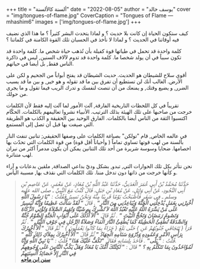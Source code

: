 +++
title = "ألسنة كالألسنة"
date = "2022-08-05"
author = "يوسف خالد"
cover = "img/tongues-of-flame.jpg"
CoverCaption = "Tongues of Flame — mhashim6"
images = ['img/tongues-of-flame.jpg']
+++

كيف ستكون الحياة إن كانت بلا حديث ؟ و لماذا يتحدث البشر كثيراً ؟ ما هذا الذي نضيف فيه أوقاتنا في الحديث ؟ و لماذا لا نأخذ في الحسبان تلك القوة الكامنة في كلماتنا ؟

كلمة واحدة قد تحمل في طياتها قوة كفيلة بأن تُذهب حياة شخص ما. كلمة واحدة قد تكون سبباً في أن يولد شخصا ما. كلمة واحدة قد تدوم ﻵلاف السنين, ليس في ذاكرة الناس فقط, بل أيضا في حياتهم.

أقوى سلاح للشيطان هو الحديث. حديث الشيطان قد يفتح أبواباً من الجحيم و لكن على اﻷرض. الغالب أنك لن تستطيع أن تفرق بين ما قد تقوله و هو خير, و بين ما قد يسبب الضرر, و يضيع وقتك, و يمنعك من أن تنصت لنفسك و تدرك الريب فيما تقول و ما يجري من حولك. 

تقريباً في كل اللحظات التاريخية الفارقة, آلت الأمور لما آلت إليه فقط لأن الكلمات خرجت من صاحبها على تلك الهيئة بذلك الترتيب. اﻷنبياء نشروا تعاليمهم بالكلمات. الحكّام اكتسبوا الثقة من الناس أيضا بالكلمات. الفارق الوحيد بين الحقيقة و الكذب هو الطريقة التي صيغت بها قبل أن تصل إلى المستمع.    

في عالمه الخاص, قام "تولكن" بصياغة الكلمات على وصفها الحقيقي; تنانين تنفث النار بألسنة من لهب قوتها تساوي تماماً ( وأحياناً أقل قوة) من قوة الكلمات التي تحدّث بها اخصامها. ضحايا وسوسة شريرة من أحد تلك التنانين يمكن أن يكون مدمراً أكثر من نيران لهب متناثرة.   

نحن نتأثر بكل تلك الحوارات التي, تبدو, بشكل وديّ بداعي الصداقة, ملقين بدعابات و آراء و كأنها خرجت من ذاتها دون 
تدخل مننا. تلك الكلمات التي نقذف بها, مسببة اليأس.

>_حَدَّثَنَا مُحَمَّدُ بْنُ أَبِي عُمَرَ الْعَدَنِيُّ، حَدَّثَنَا عَبْدُ اللَّهِ بْنُ مُعَاذٍ، عَنْ مَعْمَرٍ، عَنْ عَاصِمِ بْنِ أَبِي النَّجُودِ، عَنْ أَبِي وَائِلٍ، عَنْ مُعَاذِ بْنِ جَبَلٍ، قَالَ كُنْتُ مَعَ النَّبِيِّ ـ صلى الله عليه وسلم ـ فِي سَفَرٍ فَأَصْبَحْتُ يَوْمًا قَرِيبًا مِنْهُ وَنَحْنُ نَسِيرُ فَقُلْتُ : __"يَا رَسُولَ اللَّهِ أَخْبِرْنِي بِعَمَلٍ يُدْخِلُنِي الْجَنَّةَ وَيُبَاعِدُنِي مِنَ النَّارِ"__ . قَالَ __" لَقَدْ سَأَلْتَ عَظِيمًا وَإِنَّهُ لَيَسِيرٌ عَلَى مَنْ يَسَّرَهُ اللَّهُ عَلَيْهِ تَعْبُدُ اللَّهَ  لاَ تُشْرِكُ بِهِ شَيْئًا وَتُقِيمُ الصَّلاَةَ وَتُؤْتِي الزَّكَاةَ وَتَصُومُ رَمَضَانَ وَتَحُجُّ الْبَيْتَ "__ . ثُمَّ قَالَ __" أَلاَ أُدُلُّكَ عَلَى أَبْوَابِ الْجَنَّةِ الصَّوْمُ جُنَّةٌ وَالصَّدَقَةُ تُطْفِئُ الْخَطِيئَةَ كَمَا يُطْفِئُ النَّارَ الْمَاءُ وَصَلاَةُ الرَّجُلِ فِي جَوْفِ اللَّيْلِ "__ . ثُمَّ قَرَأَ { تَتَجَافَى جُنُوبُهُمْ عَنِ } حَتَّى بَلَغَ { جَزَاءً بِمَا كَانُوا يَعْمَلُونَ } " ثُمَّ قَالَ __" أَلاَ أُخْبِرُكَ بِرَأْسِ الأَمْرِ وَعَمُودِهِ وَذُرْوَةِ سَنَامِهِ الْجِهَادُ "__ ثُمَّ قَالَ __" أَلاَ أُخْبِرُكَ بِمِلاَكِ ذَلِكَ كُلِّهِ "__ .قُلْتُ : __" بَلَى"__ . فَأَخَذَ بِلِسَانِهِ فَقَالَ __"تَكُفُّ عَلَيْكَ هَذَا"__ قُلْتُ : __" يَا نَبِيَّ اللَّهِ وَإِنَّا لَمُؤَاخَذُونَ بِمَا نَتَكَلَّمُ بِهِ ؟ "__ قَالَ : __" ثَكِلَتْكَ أُمُّكَ يَا مُعَاذُ وَهَلْ يَكُبُّ النَّاسَ عَلَى وُجُوهِهِمْ فِي النَّارِ إِلاَّ حَصَائِدُ أَلْسِنَتِهِمْ___ \
>__[سنن ابن ماجه](https://sunnah.com/ibnmajah:3973)__

